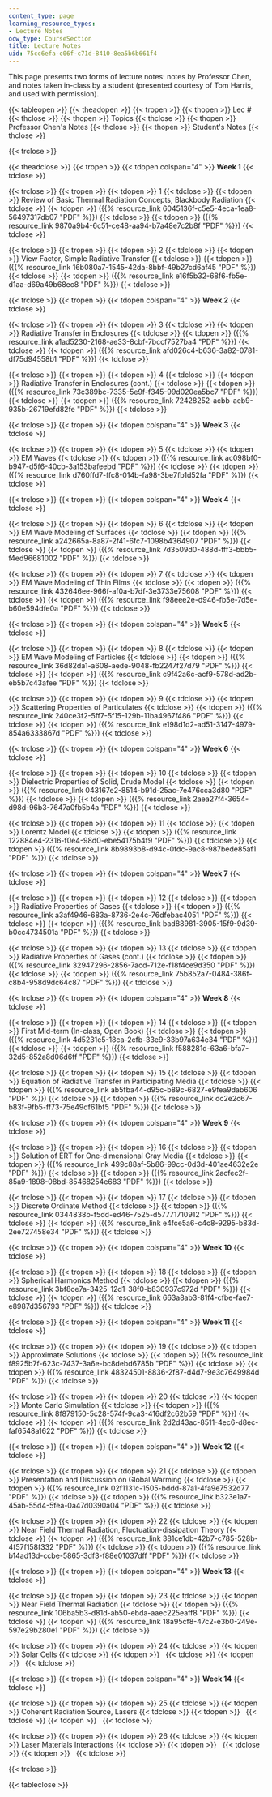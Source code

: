 ```yaml
---
content_type: page
learning_resource_types:
- Lecture Notes
ocw_type: CourseSection
title: Lecture Notes
uid: 75cc6efa-c06f-c71d-8410-8ea5b6b661f4
---
```


This page presents two forms of lecture notes: notes by Professor Chen, and notes taken in-class by a student (presented courtesy of Tom Harris, and used with permission).

{{< tableopen >}}
{{< theadopen >}}
{{< tropen >}}
{{< thopen >}}
Lec #
{{< thclose >}}
{{< thopen >}}
Topics
{{< thclose >}}
{{< thopen >}}
Professor Chen's Notes
{{< thclose >}}
{{< thopen >}}
Student's Notes
{{< thclose >}}

{{< trclose >}}

{{< theadclose >}}
{{< tropen >}}
{{< tdopen colspan="4" >}}
**Week 1**
{{< tdclose >}}

{{< trclose >}}
{{< tropen >}}
{{< tdopen >}}
1
{{< tdclose >}}
{{< tdopen >}}
Review of Basic Thermal Radiation Concepts, Blackbody Radiation
{{< tdclose >}}
{{< tdopen >}}
({{% resource_link 6045136f-c5e5-4eca-1ea8-56497317db07 "PDF" %}})
{{< tdclose >}}
{{< tdopen >}}
({{% resource_link 9870a9b4-6c51-ce48-aa94-b7a48e7c2b8f "PDF" %}})
{{< tdclose >}}

{{< trclose >}}
{{< tropen >}}
{{< tdopen >}}
2
{{< tdclose >}}
{{< tdopen >}}
View Factor, Simple Radiative Transfer
{{< tdclose >}}
{{< tdopen >}}
({{% resource_link 16b080a7-1545-42da-8bbf-49b27cd6af45 "PDF" %}})
{{< tdclose >}}
{{< tdopen >}}
({{% resource_link e16f5b32-68f6-fb5e-d1aa-d69a49b68ec8 "PDF" %}})
{{< tdclose >}}

{{< trclose >}}
{{< tropen >}}
{{< tdopen colspan="4" >}}
**Week 2**
{{< tdclose >}}

{{< trclose >}}
{{< tropen >}}
{{< tdopen >}}
3
{{< tdclose >}}
{{< tdopen >}}
Radiative Transfer in Enclosures
{{< tdclose >}}
{{< tdopen >}}
({{% resource_link a1ad5230-2168-ae33-8cbf-7bccf7527ba4 "PDF" %}})
{{< tdclose >}}
{{< tdopen >}}
({{% resource_link afd026c4-b636-3a82-0781-df75d94558b1 "PDF" %}})
{{< tdclose >}}

{{< trclose >}}
{{< tropen >}}
{{< tdopen >}}
4
{{< tdclose >}}
{{< tdopen >}}
Radiative Transfer in Enclosures (cont.)
{{< tdclose >}}
{{< tdopen >}}
({{% resource_link 73c389bc-7335-5e9f-f345-99d020ea5bc7 "PDF" %}})
{{< tdclose >}}
{{< tdopen >}}
({{% resource_link 72428252-acbb-aeb9-935b-26719efd82fe "PDF" %}})
{{< tdclose >}}

{{< trclose >}}
{{< tropen >}}
{{< tdopen colspan="4" >}}
**Week 3**
{{< tdclose >}}

{{< trclose >}}
{{< tropen >}}
{{< tdopen >}}
5
{{< tdclose >}}
{{< tdopen >}}
EM Waves
{{< tdclose >}}
{{< tdopen >}}
({{% resource_link ac098bf0-b947-d5f6-40cb-3a153bafeebd "PDF" %}})
{{< tdclose >}}
{{< tdopen >}}
({{% resource_link d760ffd7-ffc8-014b-fa98-3be7fb1d52fa "PDF" %}})
{{< tdclose >}}

{{< trclose >}}
{{< tropen >}}
{{< tdopen colspan="4" >}}
**Week 4**
{{< tdclose >}}

{{< trclose >}}
{{< tropen >}}
{{< tdopen >}}
6
{{< tdclose >}}
{{< tdopen >}}
EM Wave Modeling of Surfaces
{{< tdclose >}}
{{< tdopen >}}
({{% resource_link a242665a-8a87-2f41-6fc7-1098b4364907 "PDF" %}})
{{< tdclose >}}
{{< tdopen >}}
({{% resource_link 7d3509d0-488d-fff3-bbb5-f4ed96681002 "PDF" %}})
{{< tdclose >}}

{{< trclose >}}
{{< tropen >}}
{{< tdopen >}}
7
{{< tdclose >}}
{{< tdopen >}}
EM Wave Modeling of Thin Films
{{< tdclose >}}
{{< tdopen >}}
({{% resource_link 432646ee-966f-af0a-b7df-3e3733e75608 "PDF" %}})
{{< tdclose >}}
{{< tdopen >}}
({{% resource_link f98eee2e-d946-fb5e-7d5e-b60e594dfe0a "PDF" %}})
{{< tdclose >}}

{{< trclose >}}
{{< tropen >}}
{{< tdopen colspan="4" >}}
**Week 5**
{{< tdclose >}}

{{< trclose >}}
{{< tropen >}}
{{< tdopen >}}
8
{{< tdclose >}}
{{< tdopen >}}
EM Wave Modeling of Particles
{{< tdclose >}}
{{< tdopen >}}
({{% resource_link 36d82da1-a608-aede-9048-fb2247f27d79 "PDF" %}})
{{< tdclose >}}
{{< tdopen >}}
({{% resource_link c9f42a6c-acf9-578d-ad2b-eb5b7c43afee "PDF" %}})
{{< tdclose >}}

{{< trclose >}}
{{< tropen >}}
{{< tdopen >}}
9
{{< tdclose >}}
{{< tdopen >}}
Scattering Properties of Particulates
{{< tdclose >}}
{{< tdopen >}}
({{% resource_link 240ce3f2-5ff7-5f15-129b-11ba4967f486 "PDF" %}})
{{< tdclose >}}
{{< tdopen >}}
({{% resource_link e198d1d2-ad51-3147-4979-854a6333867d "PDF" %}})
{{< tdclose >}}

{{< trclose >}}
{{< tropen >}}
{{< tdopen colspan="4" >}}
**Week 6**
{{< tdclose >}}

{{< trclose >}}
{{< tropen >}}
{{< tdopen >}}
10
{{< tdclose >}}
{{< tdopen >}}
Dielectric Properties of Solid, Drude Model
{{< tdclose >}}
{{< tdopen >}}
({{% resource_link 043167e2-8514-b91d-25ac-7e476cca3d80 "PDF" %}})
{{< tdclose >}}
{{< tdopen >}}
({{% resource_link 2aea27f4-3654-d98d-96b3-7647a0fb5b4a "PDF" %}})
{{< tdclose >}}

{{< trclose >}}
{{< tropen >}}
{{< tdopen >}}
11
{{< tdclose >}}
{{< tdopen >}}
Lorentz Model
{{< tdclose >}}
{{< tdopen >}}
({{% resource_link 122884e4-2316-f0e4-98d0-ebe54175b4f9 "PDF" %}})
{{< tdclose >}}
{{< tdopen >}}
({{% resource_link 8b9893b8-d94c-0fdc-9ac8-987bede85af1 "PDF" %}})
{{< tdclose >}}

{{< trclose >}}
{{< tropen >}}
{{< tdopen colspan="4" >}}
**Week 7**
{{< tdclose >}}

{{< trclose >}}
{{< tropen >}}
{{< tdopen >}}
12
{{< tdclose >}}
{{< tdopen >}}
Radiative Properties of Gases
{{< tdclose >}}
{{< tdopen >}}
({{% resource_link a3af4946-683a-8736-2e4c-76dfebac4051 "PDF" %}})
{{< tdclose >}}
{{< tdopen >}}
({{% resource_link bad88981-3905-15f9-9d39-b0cc4734501a "PDF" %}})
{{< tdclose >}}

{{< trclose >}}
{{< tropen >}}
{{< tdopen >}}
13
{{< tdclose >}}
{{< tdopen >}}
Radiative Properties of Gases (cont.)
{{< tdclose >}}
{{< tdopen >}}
({{% resource_link 32947296-2856-7acd-712e-f18f4ce9d350 "PDF" %}})
{{< tdclose >}}
{{< tdopen >}}
({{% resource_link 75b852a7-0484-386f-c8b4-958d9dc64c87 "PDF" %}})
{{< tdclose >}}

{{< trclose >}}
{{< tropen >}}
{{< tdopen colspan="4" >}}
**Week 8**
{{< tdclose >}}

{{< trclose >}}
{{< tropen >}}
{{< tdopen >}}
14
{{< tdclose >}}
{{< tdopen >}}
First Mid-term (In-class, Open Book)
{{< tdclose >}}
{{< tdopen >}}
({{% resource_link 4d5231e5-18ca-2cfb-33e9-33b97a634e34 "PDF" %}})
{{< tdclose >}}
{{< tdopen >}}
({{% resource_link f588281d-63a6-bfa7-32d5-852a8d06d6ff "PDF" %}})
{{< tdclose >}}

{{< trclose >}}
{{< tropen >}}
{{< tdopen >}}
15
{{< tdclose >}}
{{< tdopen >}}
Equation of Radiative Transfer in Participating Media
{{< tdclose >}}
{{< tdopen >}}
({{% resource_link ab5fba44-d95c-b89c-6827-e9fea9dab606 "PDF" %}})
{{< tdclose >}}
{{< tdopen >}}
({{% resource_link dc2e2c67-b83f-9fb5-ff73-75e49df61bf5 "PDF" %}})
{{< tdclose >}}

{{< trclose >}}
{{< tropen >}}
{{< tdopen colspan="4" >}}
**Week 9**
{{< tdclose >}}

{{< trclose >}}
{{< tropen >}}
{{< tdopen >}}
16
{{< tdclose >}}
{{< tdopen >}}
Solution of ERT for One-dimensional Gray Media
{{< tdclose >}}
{{< tdopen >}}
({{% resource_link 499c88af-5b86-99cc-0d3d-401ae4632e2e "PDF" %}})
{{< tdclose >}}
{{< tdopen >}}
({{% resource_link 2acfec2f-85a9-1898-08bd-85468254e683 "PDF" %}})
{{< tdclose >}}

{{< trclose >}}
{{< tropen >}}
{{< tdopen >}}
17
{{< tdclose >}}
{{< tdopen >}}
Discrete Ordinate Method
{{< tdclose >}}
{{< tdopen >}}
({{% resource_link 0344838b-f5dd-ed46-7525-d57771710912 "PDF" %}})
{{< tdclose >}}
{{< tdopen >}}
({{% resource_link e4fce5a6-c4c8-9295-b83d-2ee727458e34 "PDF" %}})
{{< tdclose >}}

{{< trclose >}}
{{< tropen >}}
{{< tdopen colspan="4" >}}
**Week 10**
{{< tdclose >}}

{{< trclose >}}
{{< tropen >}}
{{< tdopen >}}
18
{{< tdclose >}}
{{< tdopen >}}
Spherical Harmonics Method
{{< tdclose >}}
{{< tdopen >}}
({{% resource_link 3bf8ce7a-3425-12d1-38f0-b830937c972d "PDF" %}})
{{< tdclose >}}
{{< tdopen >}}
({{% resource_link 663a8ab3-81f4-cfbe-fae7-e8987d356793 "PDF" %}})
{{< tdclose >}}

{{< trclose >}}
{{< tropen >}}
{{< tdopen colspan="4" >}}
**Week 11**
{{< tdclose >}}

{{< trclose >}}
{{< tropen >}}
{{< tdopen >}}
19
{{< tdclose >}}
{{< tdopen >}}
Approximate Solutions
{{< tdclose >}}
{{< tdopen >}}
({{% resource_link f8925b7f-623c-7437-3a6e-bc8debd6785b "PDF" %}})
{{< tdclose >}}
{{< tdopen >}}
({{% resource_link 48324501-8836-2f87-d4d7-9e3c7649984d "PDF" %}})
{{< tdclose >}}

{{< trclose >}}
{{< tropen >}}
{{< tdopen >}}
20
{{< tdclose >}}
{{< tdopen >}}
Monte Carlo Simulation
{{< tdclose >}}
{{< tdopen >}}
({{% resource_link 8f879150-5c28-574f-9ca3-416df2c62b59 "PDF" %}})
{{< tdclose >}}
{{< tdopen >}}
({{% resource_link 2d2d43ac-8511-4ec6-d8ec-faf6548a1622 "PDF" %}})
{{< tdclose >}}

{{< trclose >}}
{{< tropen >}}
{{< tdopen colspan="4" >}}
**Week 12**
{{< tdclose >}}

{{< trclose >}}
{{< tropen >}}
{{< tdopen >}}
21
{{< tdclose >}}
{{< tdopen >}}
Presentation and Discussion on Global Warming
{{< tdclose >}}
{{< tdopen >}}
({{% resource_link 02f1131c-1505-bddd-87a1-4fa9e7532d77 "PDF" %}})
{{< tdclose >}}
{{< tdopen >}}
({{% resource_link b323e1a7-45ab-55d4-5fea-0a47d0390a04 "PDF" %}})
{{< tdclose >}}

{{< trclose >}}
{{< tropen >}}
{{< tdopen >}}
22
{{< tdclose >}}
{{< tdopen >}}
Near Field Thermal Radiation, Fluctuation-dissipation Theory
{{< tdclose >}}
{{< tdopen >}}
({{% resource_link 381ce1db-42b7-c785-528b-4f57f158f332 "PDF" %}})
{{< tdclose >}}
{{< tdopen >}}
({{% resource_link b14ad13d-ccbe-5865-3df3-f88e01037dff "PDF" %}})
{{< tdclose >}}

{{< trclose >}}
{{< tropen >}}
{{< tdopen colspan="4" >}}
**Week 13**
{{< tdclose >}}

{{< trclose >}}
{{< tropen >}}
{{< tdopen >}}
23
{{< tdclose >}}
{{< tdopen >}}
Near Field Thermal Radiation
{{< tdclose >}}
{{< tdopen >}}
({{% resource_link 106ba5b3-d81d-ab50-ebda-aaec225eaff8 "PDF" %}})
{{< tdclose >}}
{{< tdopen >}}
({{% resource_link 18a95cf8-47c2-e3b0-249e-597e29b280e1 "PDF" %}})
{{< tdclose >}}

{{< trclose >}}
{{< tropen >}}
{{< tdopen >}}
24
{{< tdclose >}}
{{< tdopen >}}
Solar Cells
{{< tdclose >}}
{{< tdopen >}}
 
{{< tdclose >}}
{{< tdopen >}}
 
{{< tdclose >}}

{{< trclose >}}
{{< tropen >}}
{{< tdopen colspan="4" >}}
**Week 14**
{{< tdclose >}}

{{< trclose >}}
{{< tropen >}}
{{< tdopen >}}
25
{{< tdclose >}}
{{< tdopen >}}
Coherent Radiation Source, Lasers
{{< tdclose >}}
{{< tdopen >}}
 
{{< tdclose >}}
{{< tdopen >}}
 
{{< tdclose >}}

{{< trclose >}}
{{< tropen >}}
{{< tdopen >}}
26
{{< tdclose >}}
{{< tdopen >}}
Laser Materials Interactions
{{< tdclose >}}
{{< tdopen >}}
 
{{< tdclose >}}
{{< tdopen >}}
 
{{< tdclose >}}

{{< trclose >}}

{{< tableclose >}}